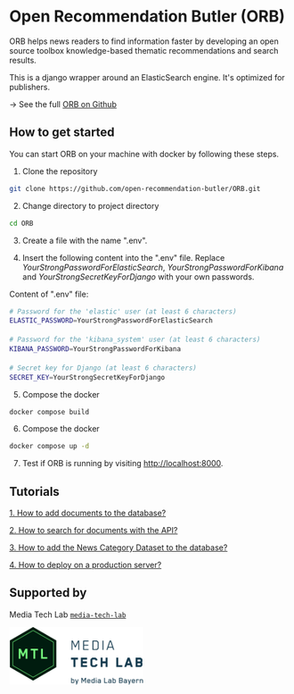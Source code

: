 # Open Recommendation Butler (ORB)
ORB helps news readers to find information faster by developing an open source toolbox knowledge-based thematic recommendations and search results.


This is a django wrapper around an ElasticSearch engine. It's optimized for publishers.

-> See the full [ORB on Github](https://github.com/open-recommendation-butler)

## How to get started

You can start ORB on your machine with docker by following these steps.

1. Clone the repository

```bash
git clone https://github.com/open-recommendation-butler/ORB.git
```

2. Change directory to project directory

```bash
cd ORB
```

3. Create a file with the name ".env".

4. Insert the following content into the ".env" file. Replace *YourStrongPasswordForElasticSearch*, *YourStrongPasswordForKibana* and *YourStrongSecretKeyForDjango* with your own passwords.

Content of ".env" file:
```bash
# Password for the 'elastic' user (at least 6 characters)
ELASTIC_PASSWORD=YourStrongPasswordForElasticSearch

# Password for the 'kibana_system' user (at least 6 characters)
KIBANA_PASSWORD=YourStrongPasswordForKibana

# Secret key for Django (at least 6 characters)
SECRET_KEY=YourStrongSecretKeyForDjango
```

5. Compose the docker
```bash
docker compose build
```

6. Compose the docker
```bash
docker compose up -d
```

7. Test if ORB is running by visiting [http://localhost:8000](http://localhost:8000).

## Tutorials

[1. How to add documents to the database?](../main/tutorials/1-adding-documents-to-the-database/adding-documents-to-the-database.md)

[2. How to search for documents with the API?](../main/tutorials/2-searching-for-documents/searching-for-documents.md)

[3. How to add the News Category Dataset to the database?](../main/tutorials/adding-news-category-dataset/addingg-news-category-dataset.md)

[4. How to deploy on a production server?](../main/tutorials/4-deploy-orb/deploy-orb.md)

## Supported by

Media Tech Lab [`media-tech-lab`](https://github.com/media-tech-lab)

<a href="https://www.media-lab.de/en/programs/media-tech-lab">
    <img src="https://raw.githubusercontent.com/media-tech-lab/.github/main/assets/mtl-powered-by.png" width="240" title="Media Tech Lab powered by logo">
</a>

